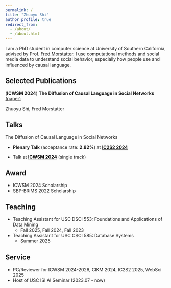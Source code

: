 ```yaml
---
permalink: /
title: "Zhuoyu Shi"
author_profile: true
redirect_from: 
  - /about/
  - /about.html
---
```


I am a PhD student in computer science at University of Southern California, advised by Prof. [Fred Morstatter](https://scholar.google.com/citations?user=u-8h3HcAAAAJ&hl=en). I use computational methods and social media data to understand social behavior, especially how people use and influenced by causal language. 


## Selected Publications
(**ICWSM 2024**) **The Diffusion of Causal Language in Social Networks** [(paper)](https://ojs.aaai.org/index.php/ICWSM/article/view/31399)

Zhuoyu Shi, Fred Morstatter

<!-- <i class="fa-regular fa-bookmark"></i> The 18th International AAAI Conference on Web and Social Media -->

## Talks
The Diffusion of Causal Language in Social Networks
- **<i style="color:#FF8C00" class="fa-solid fa-award"></i> Plenary Talk** (acceptance rate: **2.82%**) at **[IC2S2 2024](https://ic2s2-2024.org)** 
<!-- <span style="float:right;">2024.07, Philadelphia, USA</span> -->
- Talk at **<a style="color:#000000" href="https://www.icwsm.org/2024/index.html/">ICWSM 2024</a>** (single track)
<!-- <span style="float:right;">2024.06, Buffalo, USA</span> -->


## Award
* ICWSM 2024 Scholarship 
* SBP-BRiMS 2022 Scholarship


## Teaching
* Teaching Assistant for USC DSCI 553: Foundations and Applications of Data Mining
  * Fall 2025, Fall 2024, Fall 2023
* Teaching Assistant for USC CSCI 585: Database Systems
  * Summer 2025



## Service
* PC/Reviewer for ICWSM 2024-2026, CIKM 2024, IC2S2 2025, WebSci 2025
* Host of USC ISI AI Seminar (2023.07 - now)

